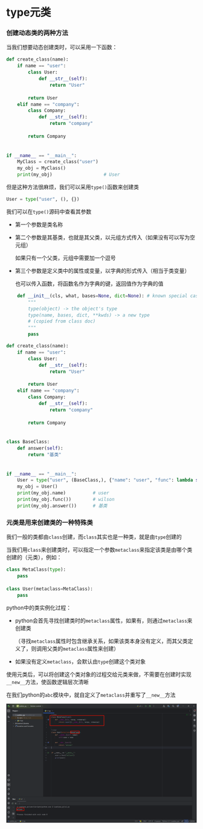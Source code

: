 # type元类

### 创建动态类的两种方法

当我们想要动态创建类时，可以采用一下函数：

```python
def create_class(name):
    if name == "user":
        class User:
            def __str__(self):
                return "User"

        return User
    elif name == "company":
        class Company:
            def __str__(self):
                return "company"

        return Company


if __name__ == "__main__":
    MyClass = create_class("user")
    my_obj = MyClass()
    print(my_obj)					# User
```

但是这种方法很麻烦，我们可以采用`type()`函数来创建类

```python
User = type("user", (), {})
```

我们可以在`type()`源码中查看其参数

- 第一个参数是类名称

- 第二个参数是其基类，也就是其父类，以元组方式传入（如果没有可以写为空元组）

  如果只有一个父类，元组中需要加一个逗号

- 第三个参数是定义类中的属性或变量，以字典的形式传入（相当于类变量）

  也可以传入函数，将函数名作为字典的键，返回值作为字典的值

```python
    def __init__(cls, what, bases=None, dict=None): # known special case of type.__init__
        """
        type(object) -> the object's type
        type(name, bases, dict, **kwds) -> a new type
        # (copied from class doc)
        """
        pass
```

```python
def create_class(name):
    if name == "user":
        class User:
            def __str__(self):
                return "User"

        return User
    elif name == "company":
        class Company:
            def __str__(self):
                return "company"

        return Company


class BaseClass:
    def answer(self):
        return "基类"


if __name__ == "__main__":
    User = type("user", (BaseClass,), {"name": "user", "func": lambda self: "wilson"})
    my_obj = User()
    print(my_obj.name)			# user
    print(my_obj.func())		# wilson
    print(my_obj.answer())		# 基类
```



### 元类是用来创建类的一种特殊类

我们一般的类都由`class`创建，而`class`其实也是一种类，就是由`type`创建的

当我们用`class`来创建类时，可以指定一个参数`metaclass`来指定该类是由哪个类创建的（元类），例如：

```python
class MetaClass(type):
    pass

class User(metaclass=MetaClass):
    pass
```

python中的类实例化过程：

- python会首先寻找创建类时的`metaclass`属性，如果有，则通过`metaclass`来创建类

  （寻找`metaclass`属性时包含继承关系，如果该类本身没有定义，而其父类定义了，则调用父类的`metaclass`属性来创建）

- 如果没有定义`metaclass`，会默认由`type`创建这个类对象

使用元类后，可以将创建这个类对象的过程交给元类来做，不需要在创建时实现`__new__`方法，使函数逻辑层次清晰

在我们python的`abc`模块中，就自定义了`metaclass`并重写了`__new__`方法

![image-20240516150231478](assets\image-20240516150231478.png)
